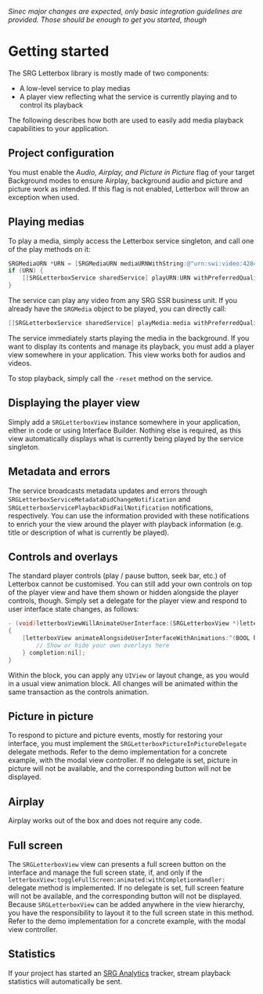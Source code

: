 _Sinec major changes are expected, only basic integration guidelines are provided. Those should be enough to get you started, though_

Getting started
===============

The SRG Letterbox library is mostly made of two components:

* A low-level service to play medias
* A player view reflecting what the service is currently playing and to control its playback

The following describes how both are used to easily add media playback capabilities to your application.

## Project configuration

You must enable the _Audio, Airplay, and Picture in Picture_ flag of your target Background modes to ensure Airplay, background audio and picture and picture work as intended. If this flag is not enabled, Letterbox will throw an exception when used.

## Playing medias

To play a media, simply access the Letterbox service singleton, and call one of the play methods on it:

```objective-c
SRGMediaURN *URN = [SRGMediaURN mediaURNWithString:@"urn:swi:video:42844052"];
if (URN) {
	[[SRGLetterboxService sharedService] playURN:URN withPreferredQuality:SRGQualityNone];
}
```

The service can play any video from any SRG SSR business unit. If you already have the `SRGMedia` object to be played, you can directly call:

```objective-c
[[SRGLetterboxService sharedService] playMedia:media withPreferredQuality:SRGQualityNone];
```

The service immediately starts playing the media in the background. If you want to display its contents and manage its playback, you must add a player view somewhere in your application. This view works both for audios and videos.

To stop playback, simply call the `-reset` method on the service.

## Displaying the player view

Simply add a `SRGLetterboxView` instance somewhere in your application, either in code or using Interface Builder. Nothing else is required, as this view automatically displays what is currently being played by the service singleton.

## Metadata and errors

The service broadcasts metadata updates and errors through `SRGLetterboxServiceMetadataDidChangeNotification` and `SRGLetterboxServicePlaybackDidFailNotification` notifications, respectively. You can use the information provided with these notifications to enrich your the view around the player with playback information (e.g. title or description of what is currently be played).

## Controls and overlays

The standard player controls (play / pause button, seek bar, etc.) of Letterbox cannot be customised. You can still add your own controls on top of the player view and have them shown or hidden alongside the player controls, though. Simply set a delegate for the player view and respond to user interface state changes, as follows:

```objective-c
- (void)letterboxViewWillAnimateUserInterface:(SRGLetterboxView *)letterboxView
{
    [letterboxView animateAlongsideUserInterfaceWithAnimations:^(BOOL hidden) {
        // Show or hide your own overlays here
    } completion:nil];
}
```

Within the block, you can apply any `UIView` or layout change, as you would in a usual view animation block. All changes will be animated within the same transaction as the controls animation.

## Picture in picture

To respond to picture and picture events, mostly for restoring your interface, you must implement the `SRGLetterboxPictureInPictureDelegate` delegate methods. Refer to the demo implementation for a concrete example, with the modal view controller. If no delegate is set, picture in picture will not be available, and the corresponding button will not be displayed.

## Airplay

Airplay works out of the box and does not require any code.

## Full screen

The `SRGLetterboxView` view can presents a full screen button on the interface and manage the full screen state, if, and only if the `letterboxView:toggleFullScreen:animated:withCompletionHandler:` delegate method is implemented. If no delegate is set, full screen feature will not be available, and the corresponding button will not be displayed. Because `SRGLetterboxView` can be added anywhere in the view hierarchy, you have the responsibility to layout it to the full screen state in this method. Refer to the demo implementation for a concrete example, with the modal view controller. 

## Statistics

If your project has started an [SRG Analytics](https://github.com/SRGSSR/srganalytics-ios) tracker, stream playback statistics will automatically be sent.
